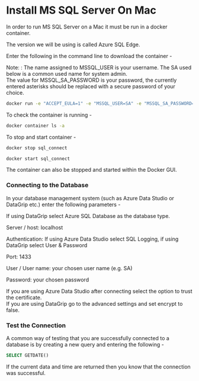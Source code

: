 # Install MS SQL Server On Mac

In order to run MS SQL Server on a Mac it must be run in a docker container.

The version we will be using is called Azure SQL Edge.

Enter the following in the command line to download the container -

Note:
: The name assigned to MSSQL_USER is your username. The SA used below is a common used name for system admin.   
The value for MSSQL_SA_PASSWORD is your password, the currently entered asterisks should be replaced with
a secure password of your choice.

```Bash
docker run -e "ACCEPT_EULA=1" -e "MSSQL_USER=SA" -e "MSSQL_SA_PASSWORD=****" -e "MSSQL_PID=Developer" -p 1433:1433 -d --name=sql_connect mcr.microsoft.com/azure-sql-edge
```

To check the container is running -

```Bash
docker container ls -a
```

To stop and start container -

```Bash
docker stop sql_connect

docker start sql_connect
```

The container can also be stopped and started within the Docker GUI.

### Connecting to the Database

In your database management system (such as Azure Data Studio or DataGrip etc.) enter the following parameters -

If using DataGrip select Azure SQL Database as the database type.

Server / host: localhost

Authentication: If using Azure Data Studio select SQL Logging, if using DataGrip select User & Password

Port: 1433

User / User name: your chosen user name (e.g. SA)

Password: your chosen password

If you are using Azure Data Studio after connecting select the option to trust the certificate.   
If you are using DataGrip go to the advanced settings and set encrypt to false.

### Test the Connection

A common way of testing that you are successfully connected to a database is by creating a new query
and entering the following -

```SQL
SELECT GETDATE()
```

If the current data and time are returned then you know that the connection was successful.